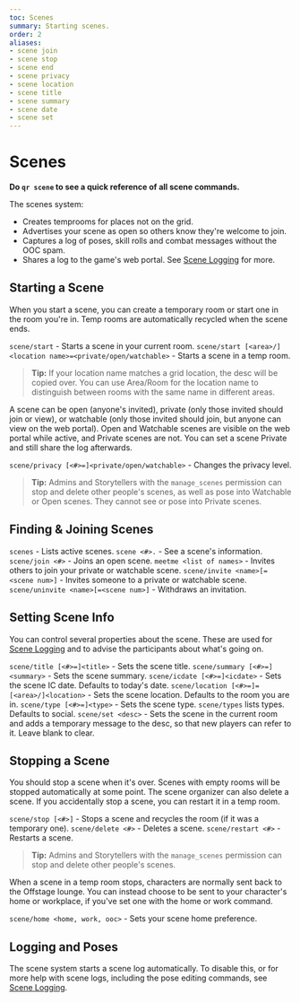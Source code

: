 ```yaml
---
toc: Scenes
summary: Starting scenes.
order: 2
aliases:
- scene join
- scene stop
- scene end
- scene privacy
- scene location
- scene title
- scene summary
- scene date
- scene set
---
```

# Scenes
**Do `qr scene` to see a quick reference of all scene commands.**

The scenes system:

* Creates temprooms for places not on the grid.
* Advertises your scene as open so others know they're welcome to join.
* Captures a log of poses, skill rolls and combat messages without the OOC spam.
* Shares a log to the game's web portal. See [Scene Logging](/help/logging) for more.

## Starting a Scene

When you start a scene, you can create a temporary room or start one in the room you're in.  Temp rooms are automatically recycled when the scene ends.

`scene/start` - Starts a scene in your current room.
`scene/start [<area>/]<location name>=<private/open/watchable>` - Starts a scene in a temp room.

> **Tip:** If your location name matches a grid location, the desc will be copied over.  You can use Area/Room for the location name to distinguish between rooms with the same name in different areas.

A scene can be open (anyone's invited), private (only those invited should join or view), or watchable (only those invited should join, but anyone can view on the web portal). Open and Watchable scenes are visible on the web portal while active, and Private scenes are not. You can set a scene Private and still share the log afterwards.

`scene/privacy [<#>=]<private/open/watchable>` - Changes the privacy level.

> **Tip:** Admins and Storytellers with the `manage_scenes` permission can stop and delete other people's scenes, as well as pose into Watchable or Open scenes. They cannot see or pose into Private scenes.


## Finding & Joining Scenes

`scenes` - Lists active scenes.
`scene <#>.` - See a scene's information.
`scene/join <#>` - Joins an open scene.
`meetme <list of names>` - Invites others to join your private or watchable scene.
`scene/invite <name>[=<scene num>]` - Invites someone to a private or watchable scene.
`scene/uninvite <name>[=<scene num>]` - Withdraws an invitation.

## Setting Scene Info

You can control several properties about the scene.  These are used for [Scene Logging](/help/logging) and to advise the participants about what's going on.

`scene/title [<#>=]<title>` - Sets the scene title.
`scene/summary [<#>=]<summary>` - Sets the scene summary.
`scene/icdate [<#>=]<icdate>` - Sets the scene IC date. Defaults to today's date.
`scene/location [<#>=]=[<area>/]<location>` - Sets the scene location. Defaults to the room you are in.
`scene/type [<#>=]<type>` - Sets the scene type.  `scene/types` lists types. Defaults to social.
`scene/set <desc>` - Sets the scene in the current room and adds a temporary message to the desc, so that new players can refer to it.  Leave blank to clear.

## Stopping a Scene

You should stop a scene when it's over.  Scenes with empty rooms will be stopped automatically at some point.  The scene organizer can also delete a scene.  If you accidentally stop a scene, you can restart it in a temp room.

`scene/stop [<#>]` - Stops a scene and recycles the room (if it was a temporary one).
`scene/delete <#>` - Deletes a scene.
`scene/restart <#>` - Restarts a scene.

> **Tip:** Admins and Storytellers with the `manage_scenes` permission can stop and delete other people's scenes.

When a scene in a temp room stops, characters are normally sent back to the Offstage lounge.  You can instead choose to be sent to your character's home or workplace, if you've set one with the home or work command.

`scene/home <home, work, ooc>` - Sets your scene home preference.

## Logging and Poses

The scene system starts a scene log automatically.  To disable this, or for more help with scene logs, including the pose editing commands, see [Scene Logging](/help/logging).
